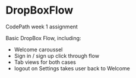 # DropBoxFlow
CodePath week 1 assignment

Basic DropBox Flow, including:
- Welcome caroussel
- Sign in / sign up click through flow
- Tab views for both cases
- logout on Settings takes user back to Welcome
